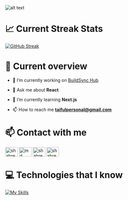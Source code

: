![alt text](https://i.ibb.co/Xpmjx5v/Hi-I-m-1.png)

# 📈 Current Streak Stats

[![GitHub Streak](https://github-readme-streak-stats.herokuapp.com?user=Taiful2740&theme=neon&hide_border=true&border_radius=8)](https://git.io/streak-stats)

# 👀 Current overview

- 🔭 I’m currently working on [BuildSync Hub](https://extraordinary-croissant-55d465.netlify.app/)

- 💬 Ask me about **React**

- 🌱 I’m currently learning **Next.js**

- 📫 How to reach me **taifulpersonal@gmail.com**

# 📫 Contact with me

<p align="left">
<a href="https://twitter.com/MarlaYockey" target="blank"><img align="center" src="https://raw.githubusercontent.com/rahuldkjain/github-profile-readme-generator/master/src/images/icons/Social/twitter.svg" alt="shahreyart38896" height="30" width="40" /></a>
<a href="https://www.linkedin.com/in/mdtaifulislam/" target="blank"><img align="center" src="https://raw.githubusercontent.com/rahuldkjain/github-profile-readme-generator/master/src/images/icons/Social/linked-in-alt.svg" alt="md mubtashim shahreyar tonmoy" height="30" width="40" /></a>
<a href="https://www.facebook.com/taifulislam.shapon" target="blank"><img align="center" src="https://raw.githubusercontent.com/rahuldkjain/github-profile-readme-generator/master/src/images/icons/Social/facebook.svg" alt="shahreyar tonmoy" height="30" width="40" /></a>
<a href="https://www.instagram.com/taiful420/" target="blank"><img align="center" src="https://raw.githubusercontent.com/rahuldkjain/github-profile-readme-generator/master/src/images/icons/Social/instagram.svg" alt="shahreyar.tonmoy" height="30" width="40" /></a>
</p>

# 💻 Technologies that I know

[![My Skills](https://skillicons.dev/icons?i=js,html,css,react,git,github,mongodb,firebase,tailwind,express,nodejs)](https://skillicons.dev)
